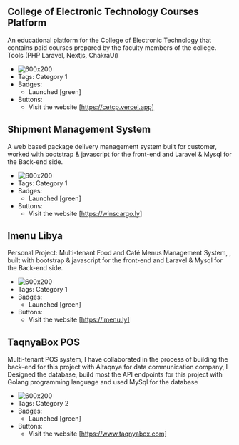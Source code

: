 ## College of Electronic Technology Courses Platform
An educational platform for the College of Electronic Technology that contains paid courses prepared by the faculty members of the college. Tools (PHP Laravel, Nextjs, ChakraUi)
- ![600x200](https://cet.edu.ly/cet_themes/images/cet_logo.png)
- Tags: Category 1
- Badges:
  - Launched [green]
- Buttons:
  - Visit the website [https://cetcp.vercel.app]

## Shipment Management System
A web based package delivery management system built for customer, worked with bootstrap & javascript for the front-end and Laravel & Mysql for the Back-end side.
- ![600x200](/assets/winscargoCropped.jpeg)
- Tags: Category 1
- Badges:
  - Launched [green]
- Buttons:
  - Visit the website [https://winscargo.ly]


## Imenu Libya
Personal Project: Multi-tenant Food and Café Menus Management System, , built with bootstrap & javascript for the front-end and Laravel & Mysql for the Back-end side.
- ![600x200](/assets/imenu.jpeg)
- Tags: Category 1
- Badges:
  - Launched [green]
- Buttons:
  - Visit the website [https://imenu.ly]

## TaqnyaBox POS
Multi-tenant POS system, I have collaborated in the process of building the back-end for this project with Altaqnya for data communication company, I Designed the database, build most the API endpoints for this project with Golang programming language and used MySql for the database
- ![600x200](https://www.taqnyabox.com/_next/image?url=%2F_next%2Fstatic%2Fmedia%2Ffull%20logo-01-01.d4aa3090.png&w=384&q=75)
- Tags: Category 2
- Badges:
  - Launched [green]
- Buttons:
  - Visit the website [https://www.taqnyabox.com]
